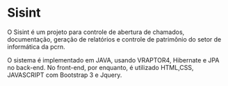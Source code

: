 # Sisint
O Sisint é um projeto para controle de abertura de chamados, documentação,
geração de relatórios e controle de patrimônio do setor de informática da pcrn.

O sistema é implementado em JAVA, usando VRAPTOR4, Hibernate e JPA no back-end.
No front-end, por enquanto, é utilizado HTML,CSS, JAVASCRIPT  com Bootstrap 3 e Jquery.
